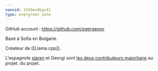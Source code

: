 ```yaml
---
nanoid: 3tk6mxdbgi41
type: evergreen_note
---
```

GitHub account : https://github.com/ggerganov

Basé à Sofia en Bulgarie.

Créateur de [[Llama.cpp]].

L'espagnole [slaren](https://github.com/slaren) et Georgi sont [les deux contributeurs majoritaire]( https://github.com/ggerganov/llama.cpp/graphs/contributors) au projet. du projet.
